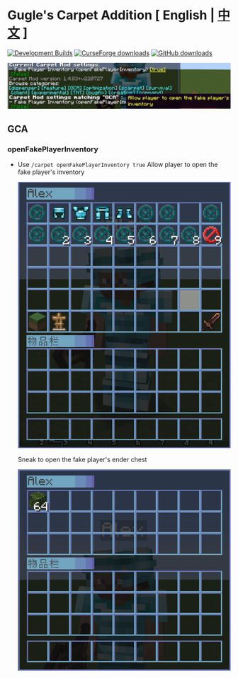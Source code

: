 # Gugle's Carpet Addition [ English | [中文](README_cn.md) ]
[![Development Builds](https://github.com/Gu-ZT/gugle-carpet-addition/workflows/Build%20Mod/badge.svg)](https://github.com/Gu-ZT/gugle-carpet-addition/actions/workflows/ci.yml)
[![CurseForge downloads](http://cf.way2muchnoise.eu/full_662867_downloads.svg)](https://www.curseforge.com/minecraft/mc-mods/guglecarpetaddition)
[![GitHub downloads](https://img.shields.io/github/downloads/Gu-ZT/gugle-carpet-addition/total?label=Github%20downloads&logo=github)](https://github.com/Gu-ZT/gugle-carpet-addition/releases)

![menu](docs/pics/menu_en.png)
## GCA
### openFakePlayerInventory
* Use `/carpet openFakePlayerInventory true` Allow player to open the fake player's inventory

  ![menu](docs/pics/inv.png)

  Sneak to open the fake player's ender chest

  ![menu](docs/pics/ender.png)